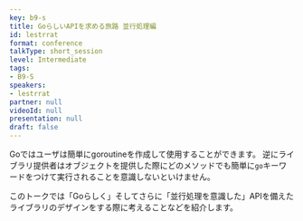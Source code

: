 ```yaml
---
key: b9-s
title: GoらしいAPIを求める旅路 並行処理編
id: lestrrat
format: conference
talkType: short_session
level: Intermediate
tags:
- B9-S
speakers:
- lestrrat
partner: null
videoId: null
presentation: null
draft: false
---
```

Goではユーザは簡単にgoroutineを作成して使用することができます。
逆にライブラリ提供者はオブジェクトを提供した際にどのメソッドでも簡単に`go`キーワードをつけて実行されることを意識しないといけません。

このトークでは「Goらしく」そしてさらに「並行処理を意識した」APIを備えたライブラリのデザインをする際に考えることなどを紹介します。